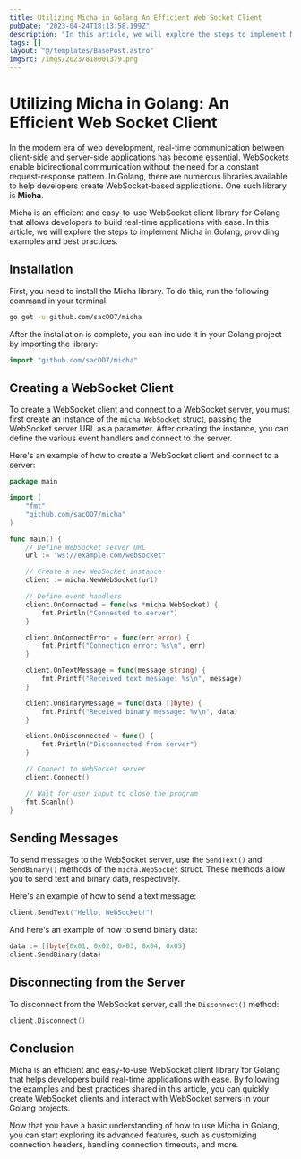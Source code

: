 ```yaml
---
title: Utilizing Micha in Golang An Efficient Web Socket Client
pubDate: "2023-04-24T18:13:58.199Z"
description: "In this article, we will explore the steps to implement Micha in Golang, providing examples and best practices."
tags: []
layout: "@/templates/BasePost.astro"
imgSrc: /imgs/2023/818001379.png
---
```

# Utilizing Micha in Golang: An Efficient Web Socket Client

In the modern era of web development, real-time communication between client-side and server-side applications has become essential. WebSockets enable bidirectional communication without the need for a constant request-response pattern. In Golang, there are numerous libraries available to help developers create WebSocket-based applications. One such library is **Micha**.

Micha is an efficient and easy-to-use WebSocket client library for Golang that allows developers to build real-time applications with ease. In this article, we will explore the steps to implement Micha in Golang, providing examples and best practices.

## Installation

First, you need to install the Micha library. To do this, run the following command in your terminal:

```bash
go get -u github.com/sacOO7/micha
```

After the installation is complete, you can include it in your Golang project by importing the library:

```go
import "github.com/sacOO7/micha"
```

## Creating a WebSocket Client

To create a WebSocket client and connect to a WebSocket server, you must first create an instance of the `micha.WebSocket` struct, passing the WebSocket server URL as a parameter. After creating the instance, you can define the various event handlers and connect to the server.

Here's an example of how to create a WebSocket client and connect to a server:

```go
package main

import (
	"fmt"
	"github.com/sacOO7/micha"
)

func main() {
	// Define WebSocket server URL
	url := "ws://example.com/websocket"

	// Create a new WebSocket instance
	client := micha.NewWebSocket(url)

	// Define event handlers
	client.OnConnected = func(ws *micha.WebSocket) {
		fmt.Println("Connected to server")
	}

	client.OnConnectError = func(err error) {
		fmt.Printf("Connection error: %s\n", err)
	}

	client.OnTextMessage = func(message string) {
		fmt.Printf("Received text message: %s\n", message)
	}

	client.OnBinaryMessage = func(data []byte) {
		fmt.Printf("Received binary message: %v\n", data)
	}

	client.OnDisconnected = func() {
		fmt.Println("Disconnected from server")
	}

	// Connect to WebSocket server
	client.Connect()

	// Wait for user input to close the program
	fmt.Scanln()
}
```

## Sending Messages

To send messages to the WebSocket server, use the `SendText()` and `SendBinary()` methods of the `micha.WebSocket` struct. These methods allow you to send text and binary data, respectively.

Here's an example of how to send a text message:

```go
client.SendText("Hello, WebSocket!")
```

And here's an example of how to send binary data:

```go
data := []byte{0x01, 0x02, 0x03, 0x04, 0x05}
client.SendBinary(data)
```

## Disconnecting from the Server

To disconnect from the WebSocket server, call the `Disconnect()` method:

```go
client.Disconnect()
```

## Conclusion

Micha is an efficient and easy-to-use WebSocket client library for Golang that helps developers build real-time applications with ease. By following the examples and best practices shared in this article, you can quickly create WebSocket clients and interact with WebSocket servers in your Golang projects.

Now that you have a basic understanding of how to use Micha in Golang, you can start exploring its advanced features, such as customizing connection headers, handling connection timeouts, and more.
